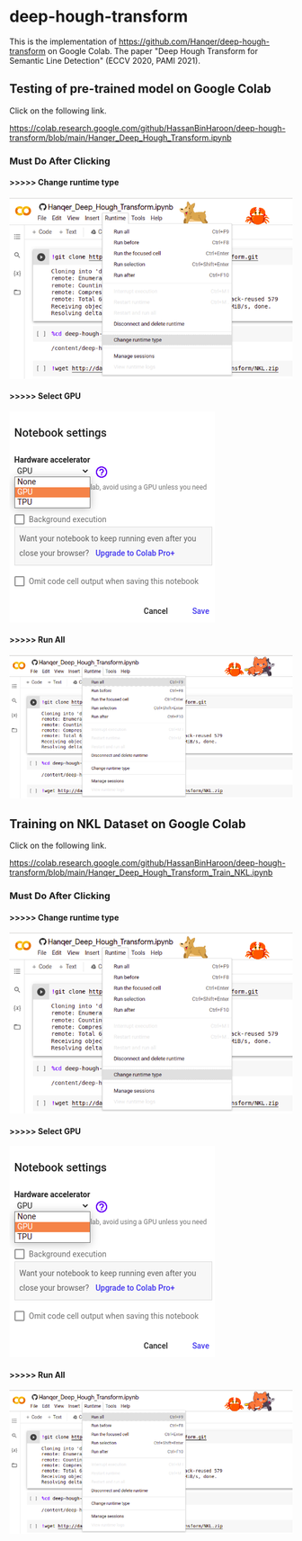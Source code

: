 
# deep-hough-transform

This is the implementation of https://github.com/Hanqer/deep-hough-transform on Google Colab. The paper "Deep Hough Transform for Semantic Line Detection" (ECCV 2020, PAMI 2021).

## Testing of pre-trained model on Google Colab


Click on the following link.

https://colab.research.google.com/github/HassanBinHaroon/deep-hough-transform/blob/main/Hanqer_Deep_Hough_Transform.ipynb
### Must Do After Clicking 

#### >>>>> Change runtime type

![](https://github.com/HassanBinHaroon/deep-hough-transform/blob/main/Images/im1.png)

#### >>>>> Select GPU

![](https://github.com/HassanBinHaroon/deep-hough-transform/blob/main/Images/im2.png)

#### >>>>> Run All

![](https://github.com/HassanBinHaroon/deep-hough-transform/blob/main/Images/im3.png)

## Training on NKL Dataset on Google Colab


Click on the following link.

https://colab.research.google.com/github/HassanBinHaroon/deep-hough-transform/blob/main/Hanqer_Deep_Hough_Transform_Train_NKL.ipynb
### Must Do After Clicking 

#### >>>>> Change runtime type

![](https://github.com/HassanBinHaroon/deep-hough-transform/blob/main/Images/im1.png)

#### >>>>> Select GPU

![](https://github.com/HassanBinHaroon/deep-hough-transform/blob/main/Images/im2.png)

#### >>>>> Run All

![](https://github.com/HassanBinHaroon/deep-hough-transform/blob/main/Images/im3.png)
